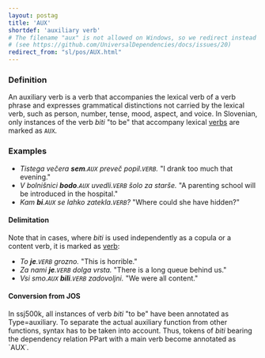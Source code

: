 ```yaml
---
layout: postag
title: 'AUX'
shortdef: 'auxiliary verb'
# The filename "aux" is not allowed on Windows, so we redirect instead
# (see https://github.com/UniversalDependencies/docs/issues/20)
redirect_from: "sl/pos/AUX.html"
---
```


### Definition

An auxiliary verb is a verb that accompanies the lexical verb of a verb phrase and expresses grammatical distinctions not carried by the lexical verb, such as person, number, tense, mood, aspect, and voice. In Slovenian, only instances of the verb _biti_ "to be" that accompany lexical [verbs](VERB) are marked as `AUX`.

### Examples

* _Tistega večera <b>sem</b>.`AUX` preveč popil.`VERB`._ "I drank too much that evening."
* _V bolnišnici <b>bodo</b>.`AUX` uvedli.`VERB` šolo za starše._ "A parenting school will be introduced in the hospital."
* _Kam <b>bi</b>.`AUX` se lahko zatekla.`VERB`?_ "Where could she have hidden?"

#### Delimitation
 
Note that in cases, where _biti_ is used independently as a copula or a content verb, it is marked as [verb](VERB):

* _To <b>je</b>.`VERB` grozno._ "This is horrible."
* _Za nami <b>je</b>.`VERB` dolga vrsta._ "There is a long queue behind us."
* _Vsi smo.`AUX` <b>bili</b>.`VERB` zadovoljni._ "We were all content."  

#### Conversion from JOS

In ssj500k, all instances of verb _biti_ "to be" have been annotated as Type=auxiliary. To separate the actual auxiliary function from other functions, syntax has to be taken into account. Thus, tokens of _biti_ bearing the dependency relation PPart with a main verb become annotated as `AUX˙.
